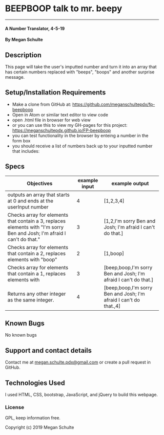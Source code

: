 # BEEPBOOP talk to mr. beepy
***

#### A Number Translator, 4-5-19

#### By Megan Schulte

## Description

This page will take the user's imputted number and turn it into an array that has certain numbers replaced with "beeps", "boops" and another surprise message.

## Setup/Installation Requirements

* Make a clone from GitHub at: https://github.com/meganschultepdx/fp-beepboop
* Open in Atom or similar text editor to view code
* open .html file in browser for web view
* or you can use this to view my GH-pages for this project: https://meganschultepdx.github.io/FP-beepboop
* you can test functionality in the browser by enteing a number in the form box
* you should receive a list of numbers back up to your inputted number that includes:

## Specs

|Objectives|example input|example output|
|-|-|-|
|outputs an array that starts at 0 and ends at the userInput number|  4|[1,2,3,4]|
|Checks array for elements that contain a 3, replaces elements with "I'm sorry Ben and Josh; I'm afraid I can't do that."|  3|[1,2,I'm sorry Ben and Josh; I'm afraid I can't do that.]|
|Checks array for elements that contain a 2, replaces elements with "boop"|  2|[1,boop]|
|Checks array for elements that contain a 1, replaces elements with|  3|[beep,boop,I'm sorry Ben and Josh; I'm afraid I can't do that.]|
|Returns any other integer as the same integer.|  4|[beep,boop,I'm sorry Ben and Josh; I'm afraid I can't do that.,4]|

## Known Bugs

No known bugs

## Support and contact details

Contact me at megan.schulte.pdx@gmail.com or create a pull request in GitHub.

## Technologies Used

I used HTML, CSS, bootstrap, JavaScript, and jQuery to build this webpage.

### License

GPL, keep information free.

Copyright (c) 2019 Megan Schulte
